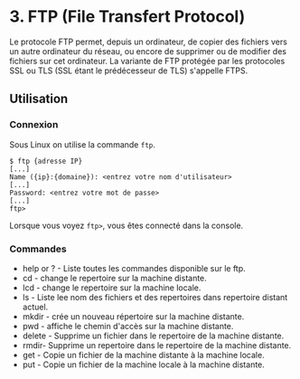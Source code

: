 # 3. FTP (File Transfert Protocol)

Le protocole FTP permet, depuis un ordinateur, de copier des fichiers vers un autre ordinateur du réseau, ou encore de supprimer ou de modifier des fichiers sur cet ordinateur.
La variante de FTP protégée par les protocoles SSL ou TLS (SSL étant le prédécesseur de TLS) s'appelle FTPS.

## Utilisation

### Connexion

Sous Linux on utilise la commande `ftp`.

```console
$ ftp {adresse IP}
[...]
Name ({ip}:{domaine}): <entrez votre nom d'utilisateur>
[...]
Password: <entrez votre mot de passe>
[...]
ftp>
```

Lorsque vous voyez `ftp>`, vous êtes connecté dans la console.

### Commandes

- help or ? - Liste toutes les commandes disponible sur le ftp.
- cd - change le repertoire sur la machine distante.
- lcd - change le repertoire sur la machine locale.
- ls - Liste lee nom des fichiers et des repertoires dans repertoire distant actuel.
- mkdir - crée un nouveau répertoire sur la machine distante.
- pwd - affiche le chemin d'accès sur la machine distante.
- delete - Supprime un fichier dans le repertoire de la machine distante.
- rmdir- Supprime un repertoire dans le repertoire de la machine distante.
- get - Copie un fichier de la machine distante à la machine locale.
- put - Copie un fichier de la machine locale à la machine distante.
